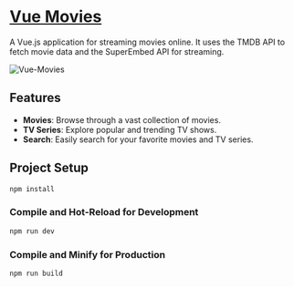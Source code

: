 # [Vue Movies](https://vue-movies-eight.vercel.app)

A Vue.js application for streaming movies online. It uses the TMDB API to fetch movie data and the SuperEmbed API for streaming. 

![Vue-Movies](https://github.com/user-attachments/assets/d2e66764-a217-458d-aa6a-122d193d5bf9)

## Features

- **Movies**: Browse through a vast collection of movies.
- **TV Series**: Explore popular and trending TV shows.
- **Search**: Easily search for your favorite movies and TV series.

## Project Setup

```sh
npm install
```

### Compile and Hot-Reload for Development

```sh
npm run dev
```

### Compile and Minify for Production

```sh
npm run build
```
